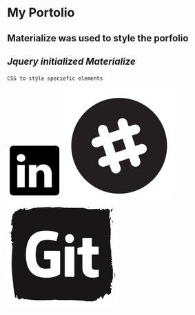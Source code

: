 # My Portolio 

**Materialize was used to style the porfolio**
---
_Jquery initialized Materialize_
---
`CSS to style speciefic elements`

![](assets/images/linkedin.png) ![](assets/images/if_109-slack_710949.png) ![](assets/images/github.png)
